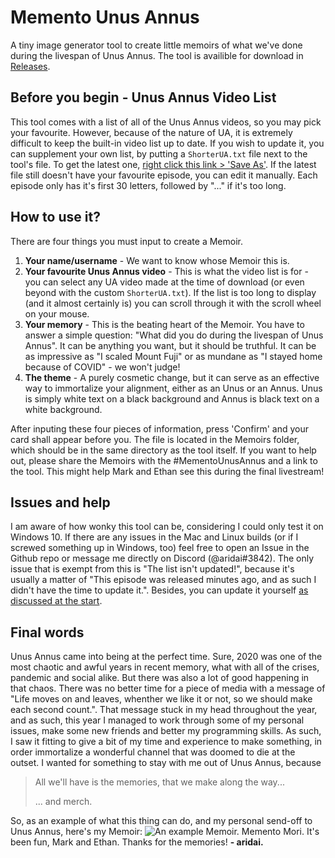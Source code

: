 # Memento Unus Annus

A tiny image generator tool to create little memoirs of what we've done during the livespan of Unus Annus. 
The tool is availible for download in [Releases](https://github.com/aridai-shi/MementoUnusAnnus/releases).
## Before you begin - Unus Annus Video List
This tool comes with a list of all of the Unus Annus videos, so you may pick your favourite. However, because of the nature of UA, it is extremely difficult to keep the built-in video list up to date. If you wish to update it, you can supplement your own list, by putting a ``ShorterUA.txt`` file next to the tool's file. To get the latest one, [right click this link > 'Save As'](https://raw.githubusercontent.com/aridai-shi/MementoUnusAnnus/main/project/ShorterUA.txt). If the latest file still doesn't have your favourite episode, you can edit it manually.
Each episode only has it's first 30 letters, followed by "..." if it's too long.
## How to use it?
There are four things you must input to create a Memoir.

 1. **Your name/username** - We want to know whose Memoir this is.
 2. **Your favourite Unus Annus video** - This is what the video list is for - you can select any UA video made at the time of download (or even beyond with the custom ``ShorterUA.txt``). If the list is too long to display (and it almost certainly is) you can scroll through it with the scroll wheel on your mouse.
 3. **Your memory** - This is the beating heart of the Memoir. You have to answer a simple question: "What did you do during the livespan of Unus Annus". It can be anything you want, but it should be truthful. It can be as impressive as "I scaled Mount Fuji" or as mundane as "I stayed home because of COVID" - we won't judge!
 4. **The theme** - A purely cosmetic change, but it can serve as an effective way to immortalize your alignment, either as an Unus or an Annus. Unus is simply white text on a black background and Annus is black text on a white background.

After inputing these four pieces of information, press 'Confirm' and your card shall appear before you. The file is located in the Memoirs folder, which should be in the same directory as the tool itself.
If you want to help out, please share the Memoirs with the #MementoUnusAnnus and a link to the tool. This might help Mark and Ethan see this during the final livestream!
## Issues and help
I am aware of how wonky this tool can be, considering I could only test it on Windows 10. If there are any issues in the Mac and Linux builds (or if I screwed something up in Windows, too) feel free to open an Issue in the Github repo or message me directly on Discord (@aridai#3842). The only issue that is exempt from this is "The list isn't updated!", because it's usually a matter of "This episode was released minutes ago, and as such I didn't have the time to update it.". Besides, you can update it yourself [as discussed at the start](#Before-you-begin---Unus-Annus-Video-List).
## Final words
Unus Annus came into being at the perfect time. Sure, 2020 was one of the most chaotic and awful years in recent memory, what with all of the crises, pandemic and social alike. But there was also a lot of good happening in that chaos. There was no better time for a piece of media with a message of "Life moves on and leaves, whenther we like it or not, so we should make each second count.". That message stuck in my head throughout the year, and as such, this year I managed to work through some of my personal issues, make some new friends and better my programming skills. As such, I saw it fitting to give a bit of my time and experience to make something, in order immortalize a wonderful channel that was doomed to die at the outset. I wanted for something to stay with me out of Unus Annus, because

> All we'll have is the memories, that we make along the way...
> 
> ... and merch.

So, as an example of what this thing can do, and my personal send-off to Unus Annus, here's my Memoir:
![An example Memoir.](https://i.imgur.com/ebGGfH6.png)
Memento Mori. It's been fun, Mark and Ethan. Thanks for the memories!
**- aridai.**